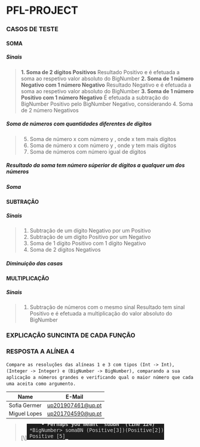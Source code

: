# PFL-PROJECT

### CASOS DE TESTE

#### SOMA

##### Sinais
> **1. Soma de 2 dígitos Positivos**
> Resultado Positivo e é efetuada a soma ao respetivo valor absoluto do BigNumber
> **2. Soma de 1 número Negativo com 1 número Negativo**
> Resultado Negativo e é efetuada a soma ao respetivo valor absoluto do BigNumber
> **3. Soma de 1 número Positivo com 1 número Negativo**
> É efetuada a subtração do BigNumber Positivo pelo BigNumber Negativo, considerando 
> 4. Soma de 2 número Negativos

##### Soma de números com quantidades diferentes de dígitos
> 5. Soma de número x com número y , onde x tem mais dígitos
> 6. Soma de número x com número y , onde y tem mais dígitos
> 7. Soma de números com número igual de dígitos

##### Resultado da soma tem número súperior de dígitos a qualquer um dos números
##### Soma
 
#### SUBTRAÇÃO

##### Sinais
> 1. Subtração de um dígito Negativo por um Positivo
> 2. Subtração de um dígito Positivo por um Negativo
> 3. Soma de 1 dígito Positivo com 1 dígito Negativo
> 4. Soma de 2 dígitos Negativos

##### Diminuição das casas 

#### MULTIPLICAÇÃO
##### Sinais
> 1. Subtração de números com o mesmo sinal
> Resultado tem sinal Positivo e é efetuada a multiplicação do valor absoluto do BigNumber


### EXPLICAÇÃO SUNCINTA DE CADA FUNÇÃO


### RESPOSTA A ALÍNEA 4

`Compare as resoluções das alíneas 1 e 3 com tipos (Int -> Int), (Integer ->
Integer) e (BigNumber -> BigNumber), comparando a sua aplicação a números grandes
e verificando qual o maior número que cada uma aceita como argumento.`

| Name             | E-Mail              |
| ---------------- |-------------------- |
| Sofia Germer     | up201907461@up.pt   |
| Miguel Lopes     | up201704590@up.pt   |

> [\\]![1](screenshots/somaBN/soma1.png)  